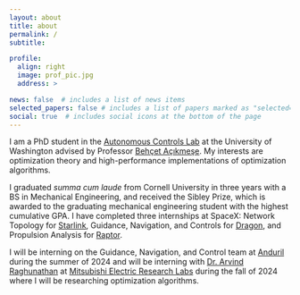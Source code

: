 ```yaml
---
layout: about
title: about
permalink: /
subtitle: 

profile:
  align: right
  image: prof_pic.jpg
  address: >

news: false  # includes a list of news items
selected_papers: false # includes a list of papers marked as "selected={true}"
social: true  # includes social icons at the bottom of the page
---
```

I am a PhD student in the [Autonomous Controls Lab](https://depts.washington.edu/uwacl/) at the University of Washington advised by Professor [Behçet Açıkmeşe](https://www.aa.washington.edu/facultyfinder/behcet-acikmese). My interests are optimization theory and high-performance implementations of optimization algorithms.

I graduated *summa cum laude* from Cornell University in three years with a BS in Mechanical Engineering, and received the Sibley Prize, which is awarded to the graduating mechanical engineering student with the highest cumulative GPA. I have completed three internships at SpaceX: Network Topology for [Starlink](https://www.starlink.com/), Guidance, Navigation, and Controls for [Dragon](https://www.spacex.com/vehicles/dragon/), and Propulsion Analysis for [Raptor](https://www.youtube.com/watch?v=k0t6_l3x-f8).

I will be interning on the Guidance, Navigation, and Control team at [Anduril](https://www.anduril.com/) during the summer of 2024 and will be interning with [Dr. Arvind Raghunathan](https://www.merl.com/people/raghunathan) at [Mitsubishi Electric Research Labs](https://www.merl.com/) during the fall of 2024 where I will be researching optimization algorithms.